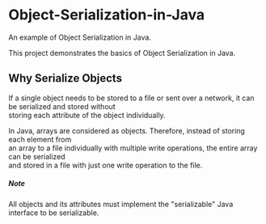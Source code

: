 # Object-Serialization-in-Java
An example of Object Serialization in Java.

This project demonstrates the basics of Object Serialization in Java. 

## Why Serialize Objects
If a single object needs to be stored to a file or sent over a network, it can be serialized and stored without  
storing each attribute of the object individually.

In Java, arrays are considered as objects. Therefore, instead of storing each element from  
an array to a file individually with multiple write operations, the entire array can be serialized  
and stored in a file with just one write operation to the file.

##### Note
All objects and its attributes must implement the "serializable" Java interface to be serializable.
